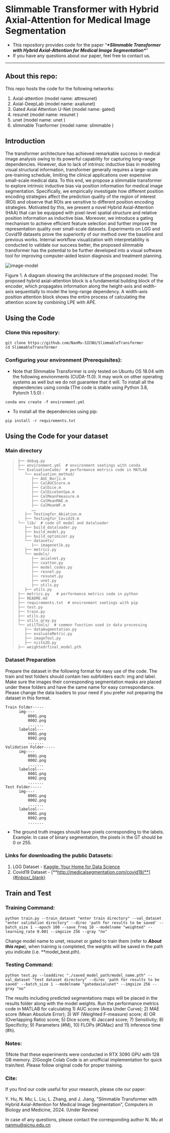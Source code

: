 # Slimmable Transformer with Hybrid Axial-Attention for Medical Image Segmentation

- This repository provides code for  the paper  “***\*Slimmable Transformer with Hybrid Axial-Attention for Medical Image Segmentation\****”
- If you have any questions about our paper, feel free to contact us.

------

## About this repo:

This repo hosts the code for the following networks:

1. Axial-attention (model name: attresunet)
2. Axial-DeepLab (model name: axailunet)
3. Gated Axial Attention U-Net (model name: gated)
4. resunet (model name: resunet )
5. unet (model name: unet )
6. slimmable Tranformer (model name: slimmable )

## Introduction

The transformer architecture has achieved remarkable success in medical image analysis owing to its powerful capability for capturing long-range dependencies. However, due to lack of intrinsic inductive bias in modeling visual structural information, transformer generally requires a large-scale pre-training schedule, limiting the clinical applications over expensive small-scale medical data. To this end, we propose a slimmable transformer to explore intrinsic inductive bias via position information for medical image segmentation. Specifically, we empirically investigate how different position encoding strategies affect the prediction quality of the region of interest (ROI) and observe that ROIs are sensitive to different position encoding strategies. Motivated by this, we present a novel Hybrid Axial-Attention (HAA) that can be equipped with pixel-level spatial structure and relative position information as inductive bias. Moreover, we introduce a gating mechanism to achieve efficient feature selection and further improve the representation quality over small-scale datasets. Experiments on LGG and Covid19 datasets prove the superiority of our method over the baseline and previous works. Internal workflow visualization with interpretability is conducted to validate our success better, the proposed slimmable transformer has the potential to be further developed into a visual software tool for improving computer-aided lesion diagnosis and treatment planning.

![image-model](./img/image-model.png)

Figure 1. A diagram showing the architecture of the proposed model. The proposed hybrid axial-attention block is a fundamental building block of the encoder, which propagates information along the height-axis and width-axis sequentially to model the long-range dependency. A width-axis position attention block shows the entire process of calculating the attention score by combining LPE with APE.

## Using the Code

### Clone this repository:

```
git clone https://github.com/NanMu-SICNU/SlimmableTransformer
cd SlimmableTransformer
```

### Configuring your environment (Prerequisites):

- Note that Slimmable Transformer is only tested on Ubuntu OS 18.04 with the following environments (CUDA-11.0). It may work on other operating systems as well but we do not guarantee that it will. To install all the dependencies using conda (The code is stable using Python 3.8, Pytorch 1.5.0) :

```
conda env create -f environment.yml
```

- To install all the dependencies using pip:

```
pip install -r requirements.txt
```

## Using the Code for your dataset

### Main directory

> ```
> ├── debug.py
> ├── environment.yml  # environment seetings with conda
> └── EvaluationCode/  # performance metrics code in MATLAB
>    └── evaluation_method/
>       ├── AUC_Borji.m
>       ├── CalAUCScore.m
>       ├── CalDice.m
>       ├── CalDiceSenSpe.m
>       ├── CalMeanFmeasure.m
>       ├── CalMeanMAE.m
>       ├── CalMeanWF.m
> 		……
>    ├── Testingfor_Abiation.m
>    ├── Testingfor_Covid19.m
> └── lib/  # code of model and dataloader
>    ├── build_dataloader.py
>    ├── build_model.py
>    ├── build_optimizer.py
>    └── datasets/
>       ├── imagenet1k.py
>    ├── metrics.py
>    └── models/
>       ├── axialnet.py
>       ├── coatten.py
>       ├── model_codes.py
>       ├── resnet.py
>       ├── resunet.py
>       ├── unet.py
>       ├── utils.py
>    ├── utils.py
> ├── metrics.py   # performance metrics code in python
> ├── README.md
> ├── requirements.txt  # environment seetings with pip
> ├── test.py
> ├── train.py
> ├── utils.py
> ├── utils_gray.py
> └── utilTools/  # common function used in data processing
>    ├── dataAugmentation.py
>    ├── evaluateMetric.py
>    ├── imageTool.py
>    ├── niito2D.py
> ├── weightedrfinal_model.pth
> ```

### Dataset Preparation

Prepare the dataset in the following format for easy use of the code. The train and test folders should contain two subfolders each: img and label. Make sure the images their corresponding segmentation masks are placed under these folders and have the same name for easy correspondance. Please change the data loaders to your need if you prefer not preparing the dataset in this format.

```
Train Folder-----
      img----
          0001.png
          0002.png
          .......
      labelcol---
          0001.png
          0002.png
          .......
Validation Folder-----
      img----
          0001.png
          0002.png
          .......
      labelcol---
          0001.png
          0002.png
          .......
Test Folder-----
      img----
          0001.png
          0002.png
          .......
      labelcol---
          0001.png
          0002.png
          .......
```

- The ground truth images should have pixels corresponding to the labels. Example: In case of binary segmentation, the pixels in the GT should be 0 or 255.

### Links for downloading the public Datasets:

1. LGG Dataset -  [Kaggle: Your Home for Data Science](https://www.kaggle.com/datasets/mateuszbuda/lgg-mri-segmentation)
2. Covid19 Dataset - [**http://medicalsegmentation.com/covid19/**](#inbox/_blank)

## Train and Test

### Training Command:

```
python train.py --train_dataset "enter train directory" --val_dataset "enter validation directory" --direc 'path for results to be saved' --batch_size 1 --epoch 100 --save_freq 10 --modelname "weighted" --learning_rate 0.001 --imgsize 256 --gray "no"
```

Change model name to unet, resunet or gated to train them (refer to ***About this repo***), when training is completed, the weights will be saved in the path you indicate (i.e. **model_best.pth). 

### Testing Command:

```
python test.py --loaddirec "./saved_model_path/model_name.pth" --val_dataset "test dataset directory" --direc 'path for results to be saved' --batch_size 1 --modelname "gatedaxialunet" --imgsize 256 --gray "no"
```

The results including predicted segmentations maps will be placed in the results folder along with the model weights. Run the performance metrics code in MATLAB for calculating 1) AUC score (Area Under Curve); 2) MAE score (Mean Absolute Error); 3) WF (Weighted F-measure) score; 4) OR (Overlapping Ratio) score; 5) Dice score; 6) Jaccard score; 7) Sensitivity; 8) Specificity; 9) Parameters (#M), 10) FLOPs (#GMac) and 11) inference time (#h).

### Notes:

1)Note that these experiments were conducted in RTX 3090 GPU with 128 GB memory. 2)Google Colab Code is an unofficial implementation for quick train/test. Please follow original code for proper training.

### Cite:

If you find our code useful for your research, please cite our paper:

Y. Hu, N. Mu; L. Liu, L. Zhang, and J. Jiang, "Slimmable Transformer with Hybrid Axial-Attention for Medical Image Segmentation", Computers in Biology and Medicine, 2024. (Under Review)

In case of any questions, please contact the corresponding author N. Mu at nanmu@sicnu.edu.cn
